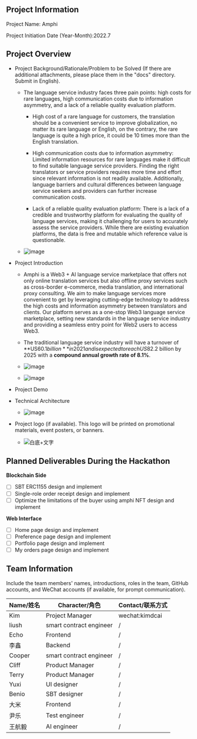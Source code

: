 ## Project Information 
Project Name: Amphi 

Project Initiation Date (Year-Month):2022.7 


## Project Overview

- Project Background/Rationale/Problem to be Solved (If there are additional attachments, please place them in the "docs" directory. Submit in English).

  - The language service industry faces three pain points: high costs for rare languages, high communication costs due to information asymmetry, and a lack of a reliable quality evaluation platform.

    - High cost of a rare language for customers, the translation should be a convenient service to improve globalization, no matter its rare language or English, on the contrary, the rare language is quite a high price, it could be 10 times more than the English translation.

    - High communication costs due to information asymmetry: Limited information resources for rare languages make it difficult to find suitable language service providers. Finding the right translators or service providers requires more time and effort since relevant information is not readily available. Additionally, language barriers and cultural differences between language service seekers and providers can further increase communication costs. 

    - Lack of a reliable quality evaluation platform: There is a lack of a credible and trustworthy platform for evaluating the quality of language services, making it challenging for users to accurately assess the service providers. While there are existing evaluation platforms, the data is free and mutable which reference value is questionable.


  - ![image](https://github.com/Amphi-lab/hackathon-2023-summer/assets/102245046/9b292452-42f2-433c-9bf4-266e9a79af46)



- Project Introduction
  
  - Amphi is a Web3 + AI language service marketplace that offers not only online translation services but also offline proxy services such as cross-border e-commerce, media translation, and international proxy consulting. We aim to make language services more convenient to get by leveraging cutting-edge technology to address the high costs and information asymmetry between translators and clients. Our platform serves as a one-stop Web3 language service marketplace, setting new standards in the language service industry and providing a seamless entry point for Web2 users to access Web3.


  - The traditional language service industry will have a turnover of **US$60.1 billion** in 2021 and is expected to reach US$82.2 billion by 2025 with a **compound annual growth rate of 8.1%**.

  - ![image](https://github.com/Amphi-lab/hackathon-2023-summer/assets/102245046/676f6158-e33d-46ac-adb1-a4873f26c55c)



  - ![image](https://github.com/Amphi-lab/hackathon-2023-summer/assets/102245046/5e59365d-8291-499d-a7fc-697d8c4794f1)


- Project Demo

- Technical Architecture
  
  - ![image](https://github.com/Amphi-lab/hackathon-2023-summer/assets/102245046/cae6c21b-76b4-41a9-8d62-92dc0b4b54c3)



- Project logo (if available). This logo will be printed on promotional materials, event posters, or banners.


  - ![白底+文字](https://github.com/Amphi-lab/hackathon-2023-summer/assets/102245046/2109010b-4eb5-41bc-a177-2502edec5ada)


## Planned Deliverables During the Hackathon


**Blockchain Side**

- [ ] SBT ERC1155 design and implement
- [ ] Single-role order receipt design and implement
- [ ] Optimize the limitations of the buyer using amphi NFT design and implement

**Web Interface**

- [ ] Home page design and implement
- [ ] Preference page design and implement
- [ ] Portfolio page design and implement
- [ ] My orders page design and implement

## Team Information

Include the team members' names, introductions, roles in the team, GitHub accounts, and WeChat accounts (if available, for prompt communication).

| Name/姓名 | Character/角色 | Contact/联系方式 |
|-----|-----|-----|
| Kim | Project Manager | wechat:kimdcai |
| liush | smart contract engineer | / |
| Echo | Frontend | / |
| 李鑫 | Backend | / |
| Cooper | smart contract engineer | / |
| Cliff | Product Manager | / |
| Terry | Product Manager | / |
| Yuxi | UI designer | / |
| Benio | SBT designer | / |
| 大米 | Frontend | / |
| 尹乐 | Test engineer | / |
| 王航毅 | AI engineer | / |




